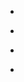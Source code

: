 
- [](/2019/11/b5vicgbhnkc/)

- [](/2019/10/b3pvesabaai/)

- [](/2016/08/biu9nd3hows/)

- [](/2016/07/bhuzsp6h-tu/)
